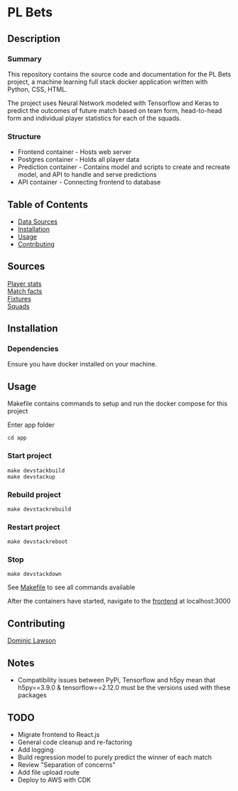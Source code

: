 # PL Bets

## Description

### Summary
This repository contains the source code and documentation for the PL Bets project, a machine learning full stack docker application written with Python, CSS, HTML.

The project uses Neural Network modeled with Tensorflow and Keras to predict the outcomes of future match based on team form, head-to-head form and individual player statistics for each of the squads.

### Structure
- Frontend container - Hosts web server
- Postgres container - Holds all player data
- Prediction container - Contains model and scripts to create and recreate model, and API to handle and serve predictions
- API container - Connecting frontend to database

## Table of Contents
- [Data Sources](#sources)
- [Installation](#installation)
- [Usage](#usage)
- [Contributing](#contributing)


## Sources

[Player stats](https://fbref.com/)  
[Match facts](https://www.football-data.co.uk)  
[Fixtures](https://fixturedownload.com/)  
[Squads](https://www.footballsquads.co.uk/)  

## Installation

### Dependencies
Ensure you have docker installed on your machine.


## Usage
Makefile contains commands to setup and run the docker compose for this project

Enter app folder
```
cd app
```

### Start project
```
make devstackbuild
make devstackup
```

### Rebuild project
```
make devstackrebuild
```

### Restart project
```
make devstackreboot
```

### Stop
```
make devstackdown
```

See [Makefile](./app/Makefile) to see all commands available

After the containers have started, navigate to the [frontend](http://localhost:3000) at localhost:3000

## Contributing

[Dominic Lawson](https://github.com/DomLaw82)

## Notes
- Compatibility issues between PyPi, Tensorflow and h5py mean that h5py==3.9.0 & tensorflow==2.12.0 must be the versions used with these packages

## TODO
- Migrate frontend to React.js
- General code cleanup and re-factoring
- Add logging
- Build regression model to purely predict the winner of each match
- Review "Separation of concerns"
- Add file upload route
- Deploy to AWS with CDK
